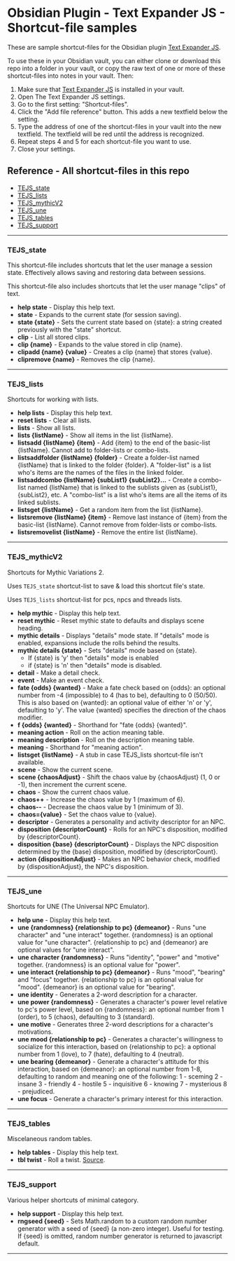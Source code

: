 # Obsidian Plugin - Text Expander JS - Shortcut-file samples

These are sample shortcut-files for the Obsidian plugin [Text Expander JS](https://github.com/jon-heard/obsidian-text-expander-js).

To use these in your Obsidian vault, you can either clone or download this repo into a folder in your vault, or copy the raw text of one or more of these shortcut-files into notes in your vault.  Then:
1. Make sure that [Text Expander JS](https://github.com/jon-heard/obsidian-text-expander-js) is installed in your vault.
2. Open The Text Expander JS settings.
3. Go to the first setting: "Shortcut-files".
4. Click the "Add file reference" button.  This adds a new textfield below the setting.
5. Type the address of one of the shortcut-files in your vault into the new textfield.  The textfield will be red until the address is recognized.
6. Repeat steps 4 and 5 for each shortcut-file you want to use.
7. Close your settings.

## Reference - All shortcut-files in this repo

- [TEJS_state](#tejs_state)
- [TEJS_lists](#tejs_lists)
- [TEJS_mythicV2](#tejs_mythicv2)
- [TEJS_une](#tejs_une)
- [TEJS_tables](#tejs_tables)
- [TEJS_support](#tejs_support)

***

### TEJS_state
This shortcut-file includes shortcuts that let the user manage a session state. Effectively allows saving and restoring data between sessions.

This shortcut-file also includes shortcuts that let the user manage "clips" of text.

- __help state__ - Display this help text.
- __state__ - Expands to the current state (for session saving).
- __state {state}__ - Sets the current state based on {state}: a string created previously with the "state" shortcut.
- __clip__ - List all stored clips.
- __clip {name}__ - Expands to the value stored in clip {name}.
- __clipadd {name} {value}__ - Creates a clip {name} that stores {value}.
- __clipremove {name}__ - Removes the clip {name}.

***

### TEJS_lists
Shortcuts for working with lists.

- __help lists__ - Display this help text.
- __reset lists__ - Clear all lists.
- __lists__ - Show all lists.
- __lists {listName}__ - Show all items in the list {listName}.
- __listsadd {listName} {item}__ - Add {item} to the end of the basic-list {listName}.  Cannot add to folder-lists or combo-lists.
- __listsaddfolder {listName} {folder}__ - Create a folder-list named {listName} that is linked to the folder {folder}.  A "folder-list" is a list who's items are the names of the files in the linked folder.
- __listsaddcombo {listName} {subList1} {subList2}...__ - Create a combo-list named {listName} that is linked to the sublists given as {subList1}, {subList2}, etc.  A "combo-list" is a list who's items are all the items of its linked sublists.
- __listsget {listName}__ - Get a random item from the list {listName}.
- __listsremove {listName} {item}__ - Remove last instance of {item} from the basic-list {listName}.  Cannot remove from folder-lists or combo-lists.
- __listsremovelist {listName}__ - Remove the entire list {listName}.

***

### TEJS_mythicV2
Shortcuts for Mythic Variations 2.

Uses `TEJS_state` shortcut-list to save & load this shortcut file's state.

Uses `TEJS_lists` shortcut-list for pcs, npcs and threads lists.

- __help mythic__ - Display this help text.
- __reset mythic__ - Reset mythic state to defaults and displays scene heading.
- __mythic details__ - Displays "details" mode state.  If "details" mode is enabled, expansions include the rolls behind the results.
- __mythic details {state}__ - Sets "details" mode based on {state}.
    - If {state} is 'y' then "details" mode is enabled
	- if {state} is 'n' then "details" mode is disabled.
- __detail__ - Make a detail check.
- __event__ - Make an event check.
- __fate {odds} {wanted}__ - Make a fate check based on {odds}: an optional number from -4 (impossible) to 4 (has to be), defaulting to 0 (50/50).  This is also based on {wanted}: an optional value of either 'n' or 'y', defaulting to 'y'.  The value {wanted} specifies the direction of the chaos modifier.
- __f {odds} {wanted}__ - Shorthand for "fate  {odds} {wanted}".
- __meaning action__ - Roll on the action meaning table.
- __meaning description__ - Roll on the description meaning table.
- __meaning__ - Shorthand for "meaning action".
- __listsget {listName}__ - A stub in case TEJS_lists shortcut-file isn't available.
- __scene__ - Show the current scene.
- __scene {chaosAdjust}__ - Shift the chaos value by {chaosAdjust} (1, 0 or -1), then increment the current scene.
- __chaos__ - Show the current chaos value.
- __chaos++__ - Increase the chaos value by 1 (maximum of 6).
- __chaos--__ - Decrease the chaos value by 1 (minimum of 3).
- __chaos={value}__ - Set the chaos value to {value}.
- __descriptor__ - Generates a personality and activity descriptor for an NPC.
- __disposition {descriptorCount}__ - Rolls for an NPC's disposition, modified by {descriptorCount}.
- __disposition {base} {descriptorCount}__ - Displays the NPC disposition determined by the {base} disposition, modified by {descriptorCount}.
- __action {dispositionAdjust}__ - Makes an NPC behavior check, modified by {dispositionAdjust}, the NPC's disposition.

***

### TEJS_une
Shortcuts for UNE (The Universal NPC Emulator).

- __help une__ - Display this help text.
- __une {randomness} {relationship to pc} {demeanor}__ - Runs "une character" and "une interact" together.  {randomness} is an optional value for "une character".  {relationship to pc} and {demeanor} are optional values for "une interact".
- __une character {randomness}__ - Runs "identity", "power" and "motive" together.  {randomness} is an optional value for "power".
- __une interact {relationship to pc} {demeanor}__ - Runs "mood", "bearing" and "focus" together.  {relationship to pc} is an optional value for "mood".  {demeanor} is an optional value for "bearing".
- __une identity__ - Generates a 2-word description for a character.
- __une power {randomness}__ - Generates a character's power level relative to pc's power level, based on {randomness}: an optional number from 1 (order), to 5 (chaos), defaulting to 3 (standard).
- __une motive__ - Generates three 2-word descriptions for a character's motivations.
- __une mood {relationship to pc}__ - Generates a character's willingness to socialize for this interaction, based on {relationship to pc}: a optional number from 1 (love), to 7 (hate), defaulting to 4 (neutral).
- __une bearing {demeanor}__ - Generate a character's attitude for this interaction, based on {demeanor}: an optional number from 1-8, defaulting to random and meaning one of the following:
    1 - sceming       2 - insane       3 - friendly          4 - hostile
    5 - inquisitive    6 - knowing    7 - mysterious    8 - prejudiced.
- __une focus__ - Generate a character's primary interest for this interaction.

***

### TEJS_tables
Miscelaneous random tables.

- __help tables__ - Display this help text.
- __tbl twist__ - Roll a twist.  [Source](https://jvhouse.xyz/plot-twist-situations).

***

### TEJS_support
Various helper shortcuts of minimal category.

- __help support__ - Display this help text.
- __rngseed {seed}__ - Sets Math.random to a custom random number generator with a seed of {seed} (a non-zero integer).  Useful for testing.  If {seed} is omitted, random number generator is returned to javascript default.

***
